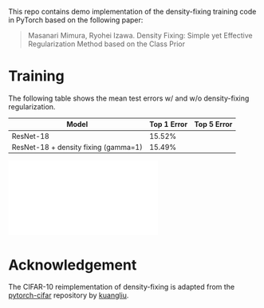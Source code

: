 This repo contains demo implementation of the density-fixing training code in PyTorch based on the following paper:
> Masanari Mimura, Ryohei Izawa. Density Fixing: Simple yet Effective Regularization Method based on the Class Prior

# Training

The following table shows the mean test errors w/ and w/o density-fixing regularization.


| Model                                | Top 1 Error | Top 5 Error |
|--------------------------------------|-------------|-------------|
| ResNet-18                            | 15.52%      |             |
| ResNet-18 + density fixing (gamma=1) | 15.49%      |             |

![fig:supervised_cifar10](figs/supervised_cifar10.pdf "Figure. Test error evolution for the best baseline model (ResNet-18) and density-fixing.")


# Acknowledgement
The CIFAR-10 reimplementation of density-fixing is adapted from the [pytorch-cifar](https://github.com/kuangliu/pytorch-cifar) repository by [kuangliu](https://github.com/kuangliu).
